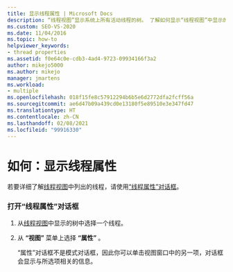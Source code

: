 ```yaml
---
title: 显示线程属性 | Microsoft Docs
description: “线程视图”显示系统上所有活动线程的树。 了解如何显示“线程视图”中显示的线程的属性。
ms.custom: SEO-VS-2020
ms.date: 11/04/2016
ms.topic: how-to
helpviewer_keywords:
- thread properties
ms.assetid: f0e64c0e-cdb3-4ad4-9723-09934166f3a2
author: mikejo5000
ms.author: mikejo
manager: jmartens
ms.workload:
- multiple
ms.openlocfilehash: 018f15fe8c57912294b6b5e6d2772dfa2fcff56a
ms.sourcegitcommit: ae6d47b09a439cd0e13180f5e89510e3e347fd47
ms.translationtype: HT
ms.contentlocale: zh-CN
ms.lasthandoff: 02/08/2021
ms.locfileid: "99916330"
---
```

# <a name="how-to-display-thread-properties"></a>如何：显示线程属性
若要详细了解[线程视图](../debugger/threads-view.md)中列出的线程，请使用[“线程属性”对话框](../debugger/thread-properties-dialog-box.md)。

### <a name="to-open-a-thread-properties-dialog-box"></a>打开“线程属性”对话框

1. 从[线程视图](../debugger/threads-view.md)中显示的树中选择一个线程。

2. 从 **“视图”** 菜单上选择 **“属性”** 。

   “属性”对话框不是模式对话框，因此你可以单击视图窗口中的另一项，对话框会显示与所选项相关的信息。